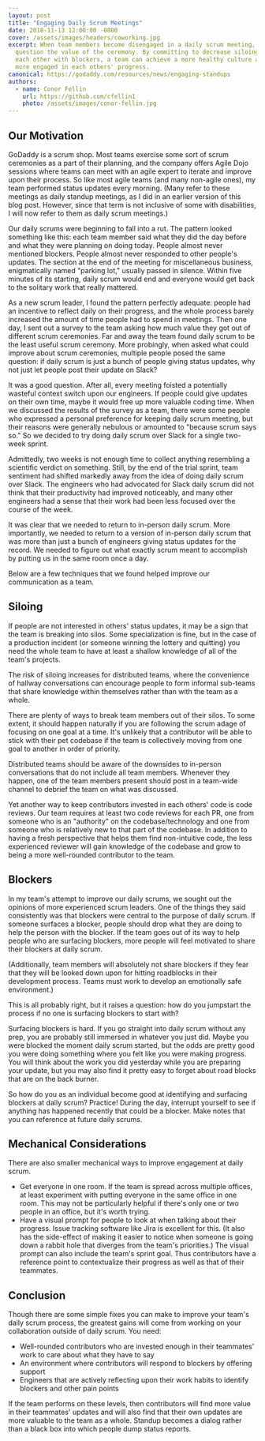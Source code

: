 ```yaml
---
layout: post
title: "Engaging Daily Scrum Meetings"
date: 2018-11-13 12:00:00 -0800
cover: /assets/images/headers/coworking.jpg
excerpt: When team members become disengaged in a daily scrum meeting, it can be easy to
  question the value of the ceremony. By committing to decrease siloing and help
  each other with blockers, a team can achieve a more healthy culture and become
  more engaged in each others' progress.
canonical: https://godaddy.com/resources/news/engaging-standups
authors:
  - name: Conor Fellin
    url: https://github.com/cfellin1
    photo: /assets/images/conor-fellin.jpg
---
```


## Our Motivation

GoDaddy is a scrum shop. Most teams exercise some sort of scrum ceremonies as a part of their planning, and the company offers Agile Dojo sessions where teams can meet with an agile expert to iterate and improve upon their process. So like most agile teams (and many non-agile ones), my team performed status updates every morning. (Many refer to these meetings as daily standup meetings, as I did in an earlier version of this blog post. However, since that term is not inclusive of some with disabilities, I will now refer to them as daily scrum meetings.)

Our daily scrums were beginning to fall into a rut. The pattern looked something like this: each team member said what they did the day before and what they were planning on doing today. People almost never mentioned blockers. People almost never responded to other people's updates. The section at the end of the meeting for miscellaneous business, enigmatically named "parking lot," usually passed in silence. Within five minutes of its starting, daily scrum would end and everyone would get back to the solitary work that really mattered.

As a new scrum leader, I found the pattern perfectly adequate: people had an incentive to reflect daily on their progress, and the whole process barely increased the amount of time people had to spend in meetings. Then one day, I sent out a survey to the team asking how much value they got out of different scrum ceremonies. Far and away the team found daily scrum to be the least useful scrum ceremony. More probingly, when asked what could improve about scrum ceremonies, multiple people posed the same question: if daily scrum is just a bunch of people giving status updates, why not just let people post their update on Slack?

It was a good question. After all, every meeting foisted a potentially wasteful context switch upon our engineers. If people could give updates on their own time, maybe it would free up more valuable coding time. When we discussed the results of the survey as a team, there were some people who expressed a personal preference for keeping daily scrum meeting, but their reasons were generally nebulous or amounted to "because scrum says so." So we decided to try doing daily scrum over Slack for a single two-week sprint.

Admittedly, two weeks is not enough time to collect anything resembling a scientific verdict on something. Still, by the end of the trial sprint, team sentiment had shifted markedly away from the idea of doing daily scrum over Slack. The engineers who had advocated for Slack daily scrum did not think that their productivity had improved noticeably, and many other engineers had a sense that their work had been less focused over the course of the week.

It was clear that we needed to return to in-person daily scrum. More importantly, we needed to return to a version of in-person daily scrum that was more than just a bunch of engineers giving status updates for the record. We needed to figure out what exactly scrum meant to accomplish by putting us in the same room once a day.

Below are a few techniques that we found helped improve our communication as a team.

## Siloing

If people are not interested in others' status updates, it may be a sign that the team is breaking into silos. Some specialization is fine, but in the case of a production incident (or someone winning the lottery and quitting) you need the whole team to have at least a shallow knowledge of all of the team's projects.

The risk of siloing increases for distributed teams, where the convenience of hallway conversations can encourage people to form informal sub-teams that share knowledge within themselves rather than with the team as a whole.

There are plenty of ways to break team members out of their silos. To some extent, it should happen naturally if you are following the scrum adage of focusing on one goal at a time. It's unlikely that a contributor will be able to stick with their pet codebase if the team is collectively moving from one goal to another in order of priority.

Distributed teams should be aware of the downsides to in-person conversations that do not include all team members. Whenever they happen, one of the team members present should post in a team-wide channel to debrief the team on what was discussed.

Yet another way to keep contributors invested in each others' code is code reviews. Our team requires at least two code reviews for each PR, one from someone who is an "authority" on the codebase/technology and one from someone who is relatively new to that part of the codebase. In addition to having a fresh perspective that helps them find non-intuitive code, the less experienced reviewer will gain knowledge of the codebase and grow to being a more well-rounded contributor to the team.

## Blockers

In my team's attempt to improve our daily scrums, we sought out the opinions of more experienced scrum leaders. One of the things they said consistently was that blockers were central to the purpose of daily scrum. If someone surfaces a blocker, people should drop what they are doing to help the person with the blocker. If the team goes out of its way to help people who are surfacing blockers, more people will feel motivated to share their blockers at daily scrum.

(Additionally, team members will absolutely not share blockers if they fear that they will be looked down upon for hitting roadblocks in their development process. Teams must work to develop an emotionally safe environment.)

This is all probably right, but it raises a question: how do you jumpstart the process if no one is surfacing blockers to start with?

Surfacing blockers is hard. If you go straight into daily scrum without any prep, you are probably still immersed in whatever you just did. Maybe you were blocked the moment daily scrum started, but the odds are pretty good you were doing something where you felt like you were making progress. You will think about the work you did yesterday while you are preparing your update, but you may also find it pretty easy to forget about road blocks that are on the back burner.

So how do you as an individual become good at identifying and surfacing blockers at daily scrum? Practice! During the day, interrupt yourself to see if anything has happened recently that could be a blocker. Make notes that you can reference at future daily scrums.

## Mechanical Considerations

There are also smaller mechanical ways to improve engagement at daily scrum.

* Get everyone in one room. If the team is spread across multiple offices, at least experiment with putting everyone in the same office in one room. This may not be particularly helpful if there's only one or two people in an office, but it's worth trying.
* Have a visual prompt for people to look at when talking about their progress. Issue tracking software like Jira is excellent for this. (It also has the side-effect of making it easier to notice when someone is going down a rabbit hole that diverges from the team's priorities.) The visual prompt can also include the team's sprint goal. Thus contributors have a reference point to contextualize their progress as well as that of their teammates.

## Conclusion

Though there are some simple fixes you can make to improve your team's daily scrum process, the greatest gains will come from working on your collaboration outside of daily scrum. You need:

* Well-rounded contributors who are invested enough in their teammates' work to care about what they have to say
* An environment where contributors will respond to blockers by offering support
* Engineers that are actively reflecting upon their work habits to identify blockers and other pain points

If the team performs on these levels, then contributors will find more value in their teammates' updates and will also find that their own updates are more valuable to the team as a whole. Standup becomes a dialog rather than a black box into which people dump status reports.
